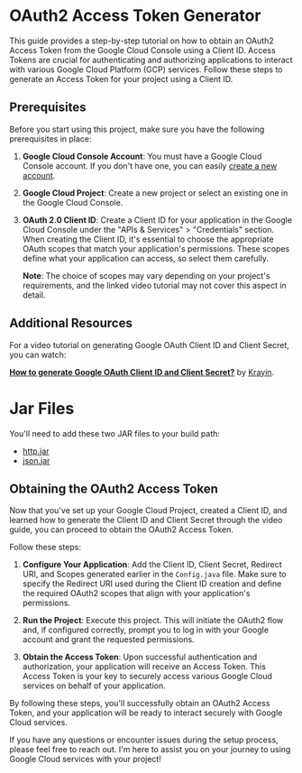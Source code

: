 # OAuth2 Access Token Generator

This guide provides a step-by-step tutorial on how to obtain an OAuth2 Access Token from the Google Cloud Console using a Client ID. Access Tokens are crucial for authenticating and authorizing applications to interact with various Google Cloud Platform (GCP) services. Follow these steps to generate an Access Token for your project using a Client ID.

## Prerequisites

Before you start using this project, make sure you have the following prerequisites in place:

1. **Google Cloud Console Account**: You must have a Google Cloud Console account. If you don't have one, you can easily [create a new account](https://cloud.google.com/).

2. **Google Cloud Project**: Create a new project or select an existing one in the Google Cloud Console.

3. **OAuth 2.0 Client ID**: Create a Client ID for your application in the Google Cloud Console under the "APIs & Services" > "Credentials" section. When creating the Client ID, it's essential to choose the appropriate OAuth scopes that match your application's permissions. These scopes define what your application can access, so select them carefully.

   **Note**: The choice of scopes may vary depending on your project's requirements, and the linked video tutorial may not cover this aspect in detail.

## Additional Resources

For a video tutorial on generating Google OAuth Client ID and Client Secret, you can watch:

[**How to generate Google OAuth Client ID and Client Secret?**](https://youtu.be/ex3FW_40izU) by [Krayin](https://youtu.be/ex3FW_40izU).

# Jar Files

You'll need to add these two JAR files to your build path:

- [http.jar](http://www.java2s.com/Code/Jar/h/Downloadhttp221jar.htm)
- [json.jar](https://jar-download.com/artifacts/org.json)

## Obtaining the OAuth2 Access Token

Now that you've set up your Google Cloud Project, created a Client ID, and learned how to generate the Client ID and Client Secret through the video guide, you can proceed to obtain the OAuth2 Access Token.

Follow these steps:

1. **Configure Your Application**: Add the Client ID, Client Secret, Redirect URI, and Scopes generated earlier in the `Config.java` file. Make sure to specify the Redirect URI used during the Client ID creation and define the required OAuth2 scopes that align with your application's permissions.

2. **Run the Project**: Execute this project. This will initiate the OAuth2 flow and, if configured correctly, prompt you to log in with your Google account and grant the requested permissions.

3. **Obtain the Access Token**: Upon successful authentication and authorization, your application will receive an Access Token. This Access Token is your key to securely access various Google Cloud services on behalf of your application.

By following these steps, you'll successfully obtain an OAuth2 Access Token, and your application will be ready to interact securely with Google Cloud services.

If you have any questions or encounter issues during the setup process, please feel free to reach out. I'm here to assist you on your journey to using Google Cloud services with your project!
